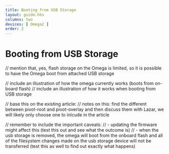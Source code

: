 ```yaml
---
title: Booting from USB Storage
layout: guide.hbs
columns: two
devices: [ Omega2 ]
order: 2
---
```


# Booting from USB Storage

// mention that, yes, flash storage on the Omega is limited, so it is possible to have the Omega boot from attached USB storage

// include an illustration of how the omega currently works (boots from on-board flash)
// include an illustration of how it works when booting from USB storage

// base this on the existing article:
//  notes on this: find the different between pivot-root and pivot-overlay and then discuss them with Lazar, we will likely only choose one to inlcude in the article

// remember to include the important caveats:
//  - updating the firmware might affect this (test this out and see what the outcome is)
//  - when the usb storage is removed, the omega will boot from the onboard flash and all of the filesystem changes made on the usb storage device will not be transferred (test this as well to find out exactly what happens)
